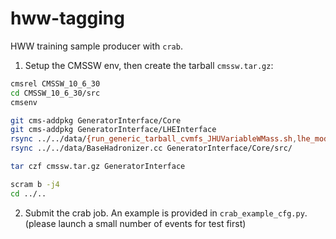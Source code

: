 # hww-tagging

HWW training sample producer with `crab`.

1. Setup the CMSSW env, then create the tarball `cmssw.tar.gz`:

```bash
cmsrel CMSSW_10_6_30
cd CMSSW_10_6_30/src
cmsenv

git cms-addpkg GeneratorInterface/Core
git cms-addpkg GeneratorInterface/LHEInterface
rsync ../../data/{run_generic_tarball_cvmfs_JHUVariableWMass.sh,lhe_modifier.py} GeneratorInterface/LHEInterface/data/
rsync ../../data/BaseHadronizer.cc GeneratorInterface/Core/src/

tar czf cmssw.tar.gz GeneratorInterface

scram b -j4
cd ../..
```

2. Submit the crab job. An example is provided in `crab_example_cfg.py`. (please launch a small number of events for test first)
